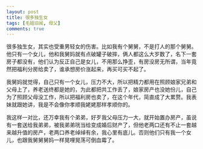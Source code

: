 ```yaml
---
layout: post
title: 很多独生女
tags: [毛姐旧闻, 母父]
comments: true
---
```


很多独生女，其实也受重男轻女的伤害。比如我有个舅舅，不是打人的那个舅舅。他只有一个女儿，他和我舅妈就有点破罐子破摔，俩人都这么大岁数了，名下一套房子都没有，他们认为反正自己是女儿，不用那么挣歪，有房没房无所谓，当年竟然把福利分房给卖了，谁承想房价涨起来，再买可买不起了。

我舅妈就觉得，自己只有一个女儿，压力不大，所以把精力都用在照顾娘家兄弟和父母上了，养老送终都是她的，为此都把共工作丢了，娘家房产也没她份儿，自己为了照顾父母没工作，所以把福利房也卖了，在这个年代，简直成了大累赘。我表妹就跟她讲，我是不会像你孝顺我姥姥那样孝顺你的。

我这样一对比，还万幸我有个弟弟，好歹我父母压力一大，就开始置办房产，虽说有一套送给我弟弟，被我弟弟咣当给变成婚后财产了，但他老两口还有不止一套越来越升值的房产，老两口养老绰绰有余，我心里有底儿。否则他们只有我一个女儿，也跟我舅舅舅妈一样晃哩晃荡可倒血霉了。
